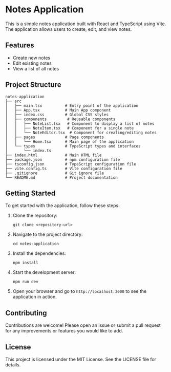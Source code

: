 # Notes Application

This is a simple notes application built with React and TypeScript using Vite. The application allows users to create, edit, and view notes.

## Features

- Create new notes
- Edit existing notes
- View a list of all notes

## Project Structure

```
notes-application
├── src
│   ├── main.tsx          # Entry point of the application
│   ├── App.tsx           # Main App component
│   ├── index.css         # Global CSS styles
│   ├── components         # Reusable components
│   │   ├── NoteList.tsx   # Component to display a list of notes
│   │   ├── NoteItem.tsx   # Component for a single note
│   │   └── NoteEditor.tsx  # Component for creating/editing notes
│   ├── pages             # Page components
│   │   └── Home.tsx      # Main page of the application
│   └── types             # TypeScript types and interfaces
│       └── index.ts
├── index.html            # Main HTML file
├── package.json          # npm configuration file
├── tsconfig.json         # TypeScript configuration file
├── vite.config.ts        # Vite configuration file
├── .gitignore            # Git ignore file
└── README.md             # Project documentation
```

## Getting Started

To get started with the application, follow these steps:

1. Clone the repository:
   ```
   git clone <repository-url>
   ```

2. Navigate to the project directory:
   ```
   cd notes-application
   ```

3. Install the dependencies:
   ```
   npm install
   ```

4. Start the development server:
   ```
   npm run dev
   ```

5. Open your browser and go to `http://localhost:3000` to see the application in action.

## Contributing

Contributions are welcome! Please open an issue or submit a pull request for any improvements or features you would like to add.

## License

This project is licensed under the MIT License. See the LICENSE file for details.